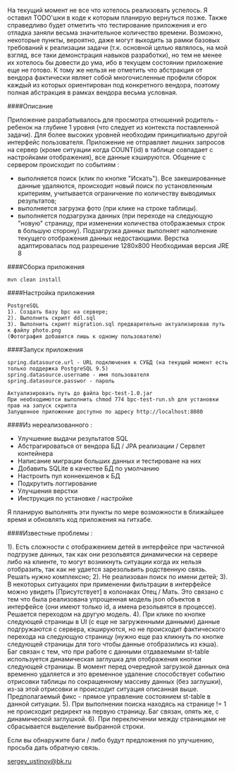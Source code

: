 На текущий момент не все что хотелось реализовать успелось. Я оставил TODO'шки в коде к которым планирую вернуться позже.
Также справедливо будет отметить что тестирование приложения и его отладка заняли весьма значительное количество времени. Возможно, некоторые пункты, вероятно, даже могут выходить за рамки базовых требований к реализации задачи (т.к. основной целью являлось, на мой взгляд, все таки демонстрация навыков разработки), но тем не менее их хотелось бы довести до ума, ибо в текущем состоянии приложение еще не готово. К тому же нельзя не отметить что абстракция от вендора фактически являет собой многочисленные профили сборок каждый из которых ориентирован под конкретного вендора, поэтому полная абстракция в рамках вендора весьма условная.

####Описание

Приложение разрабатывалось для просмотра отношений родитель - ребенок на глубине 1 уровня (что следует из контекста поставленной задачи). Для более высоких уровней необходим принципиально другой интерфейс пользователя.
Приложение не отправляет лишних запросов на сервер (кроме ситуации когда COUNT(id) в таблице совпадает с настройками отображения), все данные кэшируются. Общение с сервером происходит по событиям :
- выполняется поиск (клик по кнопке "Искать"). Все закешированные данные удаляются, происходит новый поиск по установленным критериям, учитывается ограничение по количеству выводимых результатов;
- выполняется загрузка фото (при клике на строке таблицы).
- выполняется подзагрузка данных (при переходе на следующую "новую" страницу, при изменении количества отображаемых строк в большую сторону). Подзагрузка данных выполняет наполнение текущего отображения данных недостающими.
Верстка адаптировалась под разрешение 1280х800
Необходимая версия JRE 8

####Сборка приложения
```Осуществляется через maven :
mvn clean install
```
####Настройка приложения
```
PostgreSQL
1). Создать базу bpc на сервере;
2). Выполнить скрипт ddl.sql
3). Выполнить скрипт migration.sql предварительно актуализировав путь к файлу photo.png
(Фотография добавится лишь к одному пользователю)

```
####Запуск приложения
```Выполняется с помощью файла запуска bpc-test-run.sh, в котором необходимо указать слудующие настройки :
spring.datasource.url - URL подключения к СУБД (на текущий момент есть только поддержка PostgreSQL 9.5)
spring.datasource.username - имя пользователя
spring.datasource.passwor - пароль

Актуализировать путь до файла bpc-test-1.0.jar
При необходимотси выполнить chmod 774 bpc-test-run.sh для установки прав на запуск скрипта
Запущенное приложение доступно по адресу http://localhost:8080
```

####Из нереализованного :

- Улучшение выдачи результатов SQL
- Абстрагироваться от вендора БД / JPA реализации / Сервлет контейнера
- Написание миграции больших данных и тестироване на них
- Добавить SQLite в качестве БД по умолчанию
- Настроить пул коннекшенов к БД
- Подкрутить логгирование
- Улучшения верстки
- Инструкция по установке / настройке

Я планирую выполнять эти пункты по мере возможности в ближайшее время и обновлять код приложения на гитхабе.


####Известные проблемы :

1). Есть сложности с отображением детей в интерфейсе при частичной подгрузке данных, так как они резольвятся динамически на сервере либо на клиенте, то могут возникнуть ситуации когда их нельзя отобразить, так как не удается зарезольвить родственную связь. Решать нужно комплексно;
2). Не реализован поиск по имени детей;
3). В некоторых ситуациях при применении фильтрации в интерфейсе можно увидеть [Присутствует] в колонаках Отец / Мать. Это связано с тем что была реализована упрощенная модель json объектов в интерфейсе (они имеют только id, а имена резольвятся в процессе). Решается переходом на другую модель.
4). При клике по кнопке следующей страницы в UI (с еще не загруженными данными) данные подгружаются с сервера, кэшируются, но не происходит фактического перехода на следующую страницу (нужно еще раз кликнуть по кнопке следующей страницы для того чтобы данные отобразились из кэша). Баг связан с тем, что при работе с данными отдаваемыми st-table используется динамическая заглушка для отображения кнопки следующей страницы. В момент перед очередной загрузкой данных она временно удаляется и это временное удаление способствует событию отрисовки таблицы по сокращенному массиву данных (без заглушки), из-за этой отрисовки и происходит ситуация описанная выше. Предполагаемый фикс - прямое управление состоянием st-table в данной ситуации.
5). При выполнении поиска находясь на странице != 1 не происходит редирект на первую страницу. Баг связан, опять же, с динамической заглушкой.
6). При переключении между страницами не сбрасывается выделение выбранной строки.

Если вы обнаружите баги / либо будут предложения по улучшению, просьба дать обратную связь.

sergey_ustinov@bk.ru